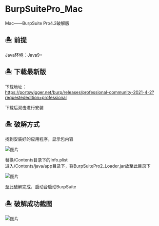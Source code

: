 # BurpSuitePro_Mac
Mac——BurpSuite Pro4.2破解版

## 🏝 前提
Java环境：Java9+<br>

## 🏝 下载最新版
下载地址：<br>
https://portswigger.net/burp/releases/professional-community-2021-4-2?requestededition=professional

下载后双击进行安装<br>

## 🏝 破解方式
找到安装好的应用程序，显示包内容

![图片](https://user-images.githubusercontent.com/46148480/115981873-9f075700-a5c9-11eb-8122-dbca023d9054.png)

替换/Contents目录下的Info.plist<br>
进入/Contents/java/app目录下，将BurpSuitePro2_Loader.jar放至此目录下

![图片](https://user-images.githubusercontent.com/46148480/115981874-a595ce80-a5c9-11eb-8a36-17c37c51690e.png)

至此破解完成，启动台启动BurpSuite<br>

## 🏝 破解成功截图
![图片](https://user-images.githubusercontent.com/46148480/115981877-ab8baf80-a5c9-11eb-80a1-e9a56b2e62b8.png)
